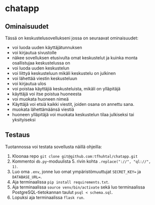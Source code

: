 # chatapp

## Ominaisuudet

Tässä on keskustelusovellukseni jossa on seuraavat ominaisuudet:
- voi luoda uuden käyttäjätunnuksen
- voi kirjautua sivustolle
- näkee sovelluksen etusivulta omat keskustelut ja kuinka monta osallistujaa keskustelussa on
- voi luoda uuden keskustelun
- voi liittyä keskusteluun mikäli keskustelu on julkinen
- voi lähettää viestin keskusteluun
- voi kirjautua ulos
- voi poistaa käyttäjiä keskusteluista, mikäli on ylläpitäjä
- käyttäjä voi itse poistua huoneesta
- voi muokata huoneen nimeä
- Käyttäjä voi etsiä kaikki viestit, joiden osana on annettu sana.
- muokata lähettämäänsä viestiä
- huoneen ylläpitäjä voi muokata keskustelun tilaa julkiseksi tai yksityiseksi

## Testaus

Tuotannossa voi testata sovellusta näillä ohjeilla:
1. Kloonaa repo `git clone git@github.com:tfhuhtal/chatapp.git`
2. Kommentoi `db.py`-moduulista 5. rivin kohta `.replace("://", "ql://", 1)`.
3. Luo oma `.env`, jonne luo omat ympäristömuuttujat `SECRET_KEY=` ja `DATABASE_URL=`.
4. Aja terminaalissa `pip install requirements.txt`. 
5. Aja terminaalissa `source venv/bin/activate` sekä luo terminaalissa PostgreSQL-tietokannan taulut `psql < schema.sql`.
6. Lopuksi aja terminaalissa `flask run`.
